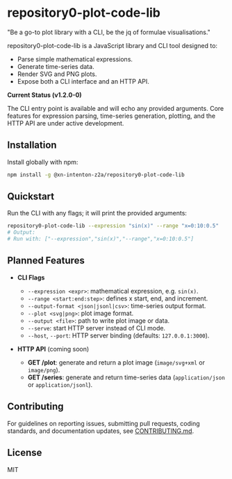 # repository0-plot-code-lib

"Be a go-to plot library with a CLI, be the jq of formulae visualisations."

repository0-plot-code-lib is a JavaScript library and CLI tool designed to:
- Parse simple mathematical expressions.
- Generate time-series data.
- Render SVG and PNG plots.
- Expose both a CLI interface and an HTTP API.

**Current Status (v1.2.0-0)**

The CLI entry point is available and will echo any provided arguments. Core features for expression parsing, time-series generation, plotting, and the HTTP API are under active development.

## Installation

Install globally with npm:

```bash
npm install -g @xn-intenton-z2a/repository0-plot-code-lib
```

## Quickstart

Run the CLI with any flags; it will print the provided arguments:

```bash
repository0-plot-code-lib --expression "sin(x)" --range "x=0:10:0.5"
# Output:
# Run with: ["--expression","sin(x)","--range","x=0:10:0.5"]
```

## Planned Features

- **CLI Flags**
  - `--expression <expr>`: mathematical expression, e.g. `sin(x)`.
  - `--range <start:end:step>`: defines x start, end, and increment.
  - `--output-format <json|jsonl|csv>`: time-series output format.
  - `--plot <svg|png>`: plot image format.
  - `--output <file>`: path to write plot image or data.
  - `--serve`: start HTTP server instead of CLI mode.
  - `--host`, `--port`: HTTP server binding (defaults: `127.0.0.1:3000`).

- **HTTP API** (coming soon)
  - **GET /plot**: generate and return a plot image (`image/svg+xml` or `image/png`).
  - **GET /series**: generate and return time-series data (`application/json` or `application/jsonl`).

## Contributing

For guidelines on reporting issues, submitting pull requests, coding standards, and documentation updates, see [CONTRIBUTING.md](CONTRIBUTING.md).

## License

MIT